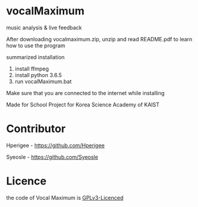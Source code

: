 # vocalMaximum

music analysis  & live feedback

After downloading vocalmaximum.zip, unzip and read README.pdf to learn how to use the program

summarized installation
1. install ffmpeg
2. install python 3.6.5
3. run vocalMaximum.bat

Make sure that you are connected to the internet while installing

Made for School Project for Korea Science Academy of KAIST

# Contributor
Hperigee - https://github.com/Hperigee 

Syeosle - https://github.com/Syeosle
# Licence

the code of Vocal Maximum is [GPLv3-Licenced](LICENSE)
